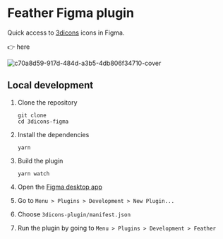 # Feather Figma plugin

Quick access to [3dicons](https://feathericons.com) icons in Figma.

👉 here


![c70a8d59-917d-484d-a3b5-4db806f34710-cover](https://3dicons.co/preview.jpg)

## Local development

1. Clone the repository

   ```shell
   git clone 
   cd 3dicons-figma
   ```

1. Install the dependencies

   ```shell
   yarn
   ```

1. Build the plugin

   ```
   yarn watch
   ```

1. Open the [Figma desktop app](https://www.figma.com/downloads/)

1. Go to `Menu > Plugins > Development > New Plugin...`

1. Choose `3dicons-plugin/manifest.json`

1. Run the plugin by going to `Menu > Plugins > Development > Feather`

